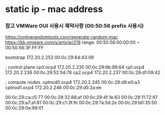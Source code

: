 # static ip - mac address
### 참고 VMWare OUI 사용시 제약사항 (00:50:56 prefix 사용시)
https://onlinerandomtools.com/generate-random-mac
https://kb.vmware.com/s/article/219
range: 00:50:56:00:00:00 ~ 00:50:56:3F:FF:FF 



bootstrap       172.20.2.253        00:0c:29:84:43:09

; control plane
cp0.ocp4        172.20.2.235        00:0c:29:6b:88:64
cp1.ocp4        172.20.2.236        00:0c:29:52:5d:78
cp2.ocp4        172.20.2.237        00:0c:29:d1:09:42

; compute nodes.
cptnod0.ocp4    172.20.2.245        00:0c:29:d9:e0:a3
cptnod1.ocp4    172.20.2.246        00:0c:29:d5:2a:ee









00:0c:29:ca:c5:77
00:0c:29:32:88:af
00:0c:29:4f:1e:63
00:0c:29:11:72:97
00:0c:29:a7:a1:81
00:0c:29:c1:3f:fe
00:0c:29:7a:5d:2e
00:0c:29:b0:35:50
00:0c:29:0e:99:01